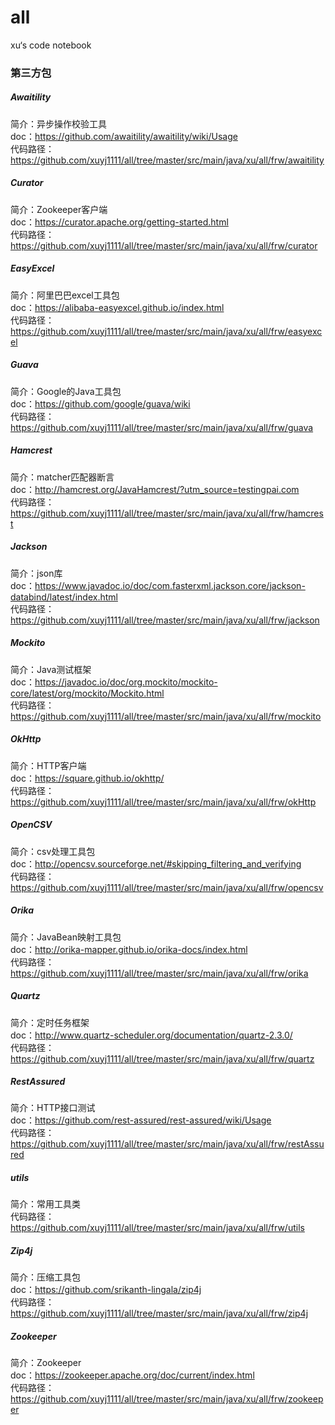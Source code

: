 # all
xu‘s code notebook

### 第三方包
##### Awaitility
简介：异步操作校验工具  
doc：https://github.com/awaitility/awaitility/wiki/Usage  
代码路径：https://github.com/xuyj1111/all/tree/master/src/main/java/xu/all/frw/awaitility
##### Curator
简介：Zookeeper客户端  
doc：https://curator.apache.org/getting-started.html  
代码路径：https://github.com/xuyj1111/all/tree/master/src/main/java/xu/all/frw/curator
##### EasyExcel
简介：阿里巴巴excel工具包  
doc：https://alibaba-easyexcel.github.io/index.html  
代码路径：https://github.com/xuyj1111/all/tree/master/src/main/java/xu/all/frw/easyexcel
##### Guava
简介：Google的Java工具包  
doc：https://github.com/google/guava/wiki  
代码路径：https://github.com/xuyj1111/all/tree/master/src/main/java/xu/all/frw/guava
##### Hamcrest
简介：matcher匹配器断言  
doc：http://hamcrest.org/JavaHamcrest/?utm_source=testingpai.com  
代码路径：https://github.com/xuyj1111/all/tree/master/src/main/java/xu/all/frw/hamcrest  
##### Jackson
简介：json库  
doc：https://www.javadoc.io/doc/com.fasterxml.jackson.core/jackson-databind/latest/index.html  
代码路径：https://github.com/xuyj1111/all/tree/master/src/main/java/xu/all/frw/jackson  
##### Mockito
简介：Java测试框架  
doc：https://javadoc.io/doc/org.mockito/mockito-core/latest/org/mockito/Mockito.html  
代码路径：https://github.com/xuyj1111/all/tree/master/src/main/java/xu/all/frw/mockito
##### OkHttp
简介：HTTP客户端  
doc：https://square.github.io/okhttp/  
代码路径：https://github.com/xuyj1111/all/tree/master/src/main/java/xu/all/frw/okHttp
##### OpenCSV
简介：csv处理工具包  
doc：http://opencsv.sourceforge.net/#skipping_filtering_and_verifying  
代码路径：https://github.com/xuyj1111/all/tree/master/src/main/java/xu/all/frw/opencsv
##### Orika
简介：JavaBean映射工具包  
doc：http://orika-mapper.github.io/orika-docs/index.html  
代码路径：https://github.com/xuyj1111/all/tree/master/src/main/java/xu/all/frw/orika
##### Quartz
简介：定时任务框架  
doc：http://www.quartz-scheduler.org/documentation/quartz-2.3.0/  
代码路径：https://github.com/xuyj1111/all/tree/master/src/main/java/xu/all/frw/quartz
##### RestAssured
简介：HTTP接口测试  
doc：https://github.com/rest-assured/rest-assured/wiki/Usage  
代码路径：https://github.com/xuyj1111/all/tree/master/src/main/java/xu/all/frw/restAssured  
##### utils
简介：常用工具类  
代码路径：https://github.com/xuyj1111/all/tree/master/src/main/java/xu/all/frw/utils
##### Zip4j
简介：压缩工具包  
doc：https://github.com/srikanth-lingala/zip4j  
代码路径：https://github.com/xuyj1111/all/tree/master/src/main/java/xu/all/frw/zip4j
##### Zookeeper
简介：Zookeeper  
doc：https://zookeeper.apache.org/doc/current/index.html  
代码路径：https://github.com/xuyj1111/all/tree/master/src/main/java/xu/all/frw/zookeeper
